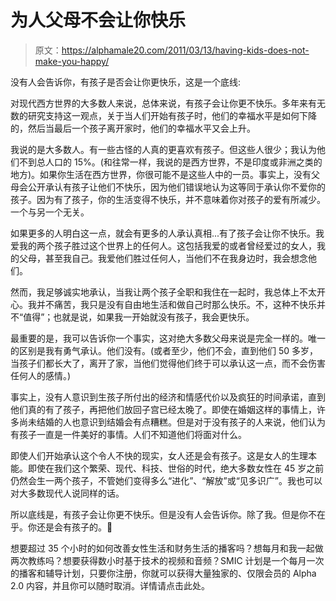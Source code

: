 # 为人父母不会让你快乐

> 原文：<https://alphamale20.com/2011/03/13/having-kids-does-not-make-you-happy/>

没有人会告诉你，有孩子是否会让你更快乐，这是一个底线:

对现代西方世界的大多数人来说，总体来说，有孩子会让你更不快乐。多年来有无数的研究支持这一观点，关于当人们开始有孩子时，他们的幸福水平是如何下降的，然后当最后一个孩子离开家时，他们的幸福水平又会上升。

我说的是大多数人。有一些古怪的人真的更喜欢有孩子。但这些人很少；我认为他们不到总人口的 15%。(和往常一样，我说的是西方世界，不是印度或非洲之类的地方)。如果你生活在西方世界，你很可能不是这些人中的一员。事实上，没有父母会公开承认有孩子让他们不快乐，因为他们错误地认为这等同于承认你不爱你的孩子。因为有了孩子，你的生活变得不快乐，并不意味着你对孩子的爱有所减少。一个与另一个无关。

如果更多的人明白这一点，就会有更多的人承认真相...有了孩子会让你不快乐。我爱我的两个孩子胜过这个世界上的任何人。这包括我爱的或者曾经爱过的女人，我的父母，甚至我自己。我爱他们胜过任何人，当他们不在我身边时，我会想念他们。

然而，我足够诚实地承认，当我让两个孩子全职和我住在一起时，我总体上不太开心。我并不痛苦，我只是没有自由地生活和做自己时那么快乐。不，这种不快乐并不“值得”；也就是说，如果我一开始就没有孩子，我会更快乐。

最重要的是，我可以告诉你一个事实，这对绝大多数父母来说是完全一样的。唯一的区别是我有勇气承认。他们没有。(或者至少，他们不会，直到他们 50 多岁，当孩子们都长大了，离开了家，当他们觉得他们终于可以承认这一点，而不会伤害任何人的感情。)

事实上，没有人意识到生孩子所付出的经济和情感代价以及疯狂的时间承诺，直到他们真的有了孩子，再把他们放回子宫已经太晚了。即使在婚姻这样的事情上，许多尚未结婚的人也意识到结婚会有点糟糕。但是对于没有孩子的人来说，他们认为有孩子一直是一件美好的事情。人们不知道他们将面对什么。

即使人们开始承认这个令人不快的现实，女人还是会有孩子。这是女人的生理本能。即使在我们这个繁荣、现代、科技、世俗的时代，绝大多数女性在 45 岁之前仍然会生一两个孩子，不管她们变得多么“进化”、“解放”或“见多识广”。我也可以对大多数现代人说同样的话。

所以底线是，有孩子会让你更不快乐。但是没有人会告诉你。除了我。但是你不在乎。你还是会有孩子的。🙂

想要超过 35 个小时的如何改善女性生活和财务生活的播客吗？想每月和我一起做两次教练吗？想要获得数小时基于技术的视频和音频？SMIC 计划是一个每月一次的播客和辅导计划，只要你注册，你就可以获得大量独家的、仅限会员的 Alpha 2.0 内容，并且你可以随时取消。详情请点击此处。